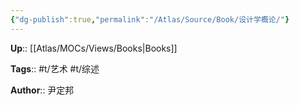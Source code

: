 ```yaml
---
{"dg-publish":true,"permalink":"/Atlas/Source/Book/设计学概论/"}
---
```


**Up**:: [[Atlas/MOCs/Views/Books\|Books]]

**Tags**:: #t/艺术 #t/综述

**Author**:: 尹定邦 
